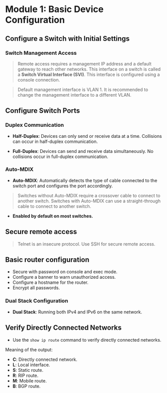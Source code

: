 # Module 1: Basic Device Configuration

## Configure a Switch with Initial Settings

### Switch Management Access

> Remote access requires a management IP address and a default gateway to reach other networks. This interface on a switch is called a **Switch Virtual Interface (SVI)**. This interface is configured using a console connection.

> Default management interface is VLAN 1. It is recommended to change the management interface to a different VLAN.

## Configure Switch Ports

### Duplex Communication

- **Half-Duplex**: Devices can only send or receive data at a time. Collisions can occur in half-duplex communication.

- **Full-Duplex**: Devices can send and receive data simultaneously. No collisions occur in full-duplex communication.

### Auto-MDIX

- **Auto-MDIX**: Automatically detects the type of cable connected to the switch port and configures the port accordingly.

> Switches without Auto-MDIX require a crossover cable to connect to another switch. Switches with Auto-MDIX can use a straight-through cable to connect to another switch.

- **Enabled by default on most switches.**

## Secure remote access

> Telnet is an insecure protocol. Use SSH for secure remote access.

## Basic router configuration

- Secure with password on console and exec mode.
- Configure a banner to warn unauthorized access.
- Configure a hostname for the router.
- Encrypt all passwords.

### Dual Stack Configuration

- **Dual Stack**: Running both IPv4 and IPv6 on the same network.

## Verify Directly Connected Networks

- Use the `show ip route` command to verify directly connected networks.

Meaning of the output:

- **C**: Directly connected network.
- **L**: Local interface.
- **S**: Static route.
- **R**: RIP route.
- **M**: Mobile route.
- **B**: BGP route.
